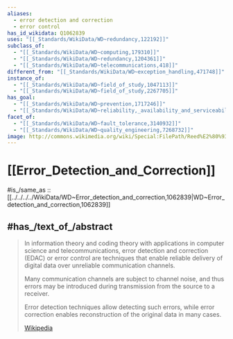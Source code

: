 ```yaml
---
aliases:
  - error detection and correction
  - error control
has_id_wikidata: Q1062839
uses: "[[_Standards/WikiData/WD~redundancy,122192]]"
subclass_of:
  - "[[_Standards/WikiData/WD~computing,179310]]"
  - "[[_Standards/WikiData/WD~redundancy,1204361]]"
  - "[[_Standards/WikiData/WD~telecommunications,418]]"
different_from: "[[_Standards/WikiData/WD~exception_handling,471748]]"
instance_of:
  - "[[_Standards/WikiData/WD~field_of_study,1047113]]"
  - "[[_Standards/WikiData/WD~field_of_study,2267705]]"
has_goal:
  - "[[_Standards/WikiData/WD~prevention,1717246]]"
  - "[[_Standards/WikiData/WD~reliability,_availability_and_serviceability,7310984]]"
facet_of:
  - "[[_Standards/WikiData/WD~fault_tolerance,3140932]]"
  - "[[_Standards/WikiData/WD~quality_engineering,7268732]]"
image: http://commons.wikimedia.org/wiki/Special:FilePath/Reed%E2%80%93Solomon%20error%20correction%20Mona%20Lisa%20LroLrLasercomFig4.jpg
---
```


# [[Error_Detection_and_Correction]] 

#is_/same_as :: [[../../../../WikiData/WD~Error_detection_and_correction,1062839|WD~Error_detection_and_correction,1062839]] 

## #has_/text_of_/abstract 

> In information theory and coding theory 
> with applications in computer science and telecommunications, 
> error detection and correction (EDAC) or error control are techniques 
> that enable reliable delivery of digital data over unreliable communication channels. 
> 
> Many communication channels are subject to channel noise, 
> and thus errors may be introduced during transmission from the source to a receiver. 
> 
> Error detection techniques allow detecting such errors, 
> while error correction enables reconstruction of the original data in many cases.
>
> [Wikipedia](https://en.wikipedia.org/wiki/Error%20detection%20and%20correction) 

